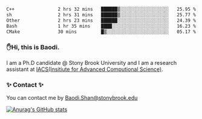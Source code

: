 <!--START_SECTION:waka-->

```txt
C++                2 hrs 32 mins   ██████▒░░░░░░░░░░░░░░░░░░   25.95 %
sh                 2 hrs 31 mins   ██████▒░░░░░░░░░░░░░░░░░░   25.77 %
Other              2 hrs 23 mins   ██████░░░░░░░░░░░░░░░░░░░   24.39 %
Bash               1 hr 35 mins    ████░░░░░░░░░░░░░░░░░░░░░   16.23 %
CMake              30 mins         █▒░░░░░░░░░░░░░░░░░░░░░░░   05.17 %
```

<!--END_SECTION:waka-->

### ✋Hi, this is Baodi. 

I am a Ph.D candidate @ Stony Brook University and I am a research assistant at [IACS(Insitiute for Advanced Computional Science)](https://iacs.stonybrook.edu/).

### ✨ Contact ✨

You can contact me by [Baodi.Shan@stonybrook.edu](mailto:Baodi.Shan@stonybrook.edu)

[![Anurag's GitHub stats](https://github-readme-stats.vercel.app/api?username=lwshanbd&theme=jolly&show_icons=true&count_private=true&include_all_commits=true)](https://github.com/anuraghazra/github-readme-stats)



<!--
**lwshanbd/lwshanbd** is a ✨ _special_ ✨ repository because its `README.md` (this file) appears on your GitHub profile.

Here are some ideas to get you started:

- 🔭 I’m currently working on ...
- 🌱 I’m currently learning ...
- 👯 I’m looking to collaborate on ...
- 🤔 I’m looking for help with ...
- 💬 Ask me about ...
- 📫 How to reach me: ...
- 😄 Pronouns: ...
- ⚡ Fun fact: ...
-->
